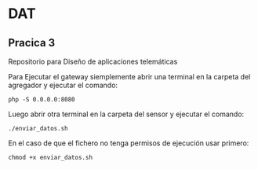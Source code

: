 # DAT

## Pracica 3

Repositorio para Diseño de aplicaciones telemáticas

Para Ejecutar el gateway siemplemente abrir una terminal en la carpeta del agregador
y ejecutar el comando:

```
php -S 0.0.0.0:8080
```

Luego abrir otra terminal en la carpeta del sensor y ejecutar el comando:

```
./enviar_datos.sh
```

En el caso de que el fichero no tenga permisos de ejecución usar primero:

```
chmod +x enviar_datos.sh
```
